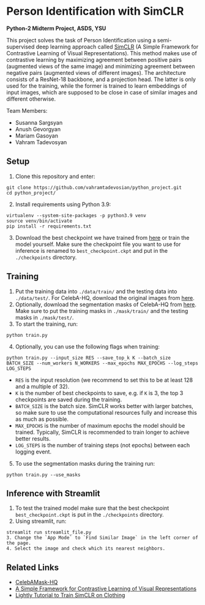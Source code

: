 # Person Identification with SimCLR

**Python-2 Midterm Project, ASDS, YSU**

This project solves the task of Person Identification using a semi-supervised deep learning approach called [SimCLR](https://arxiv.org/abs/2002.05709) (A Simple Framework for Contrastive Learning of Visual Representations). This method makes use of contrastive learning by maximizing agreement between positive pairs (augmented views of the same image) and minimizing agreement between negative pairs (augmented views of different images). The architecture consists of a ResNet-18 backbone, and a projection head. The latter is only used for the training, while the former is trained to learn embeddings of input images, which are supposed to be close in case of similar images and different otherwise.

Team Members:
- Susanna Sargsyan
- Anush Gevorgyan
- Mariam Gasoyan
- Vahram Tadevosyan

## Setup

1. Clone this repository and enter:
```shell
git clone https://github.com/vahramtadevosian/python_project.git
cd python_project/
```
2. Install requirements using Python 3.9:
```shell
virtualenv --system-site-packages -p python3.9 venv
source venv/bin/activate
pip install -r requirements.txt
```
3. Download the best checkpoint we have trained from [here]() or train the model yourself. Make sure the checkpoint file you want to use for inference is renamed to `best_checkpoint.ckpt` and put in the `./checkpoints` directory.

## Training

1. Put the training data into `./data/train/` and the testing data into `./data/test/`. For CelebA-HQ, download the original images from [here](https://drive.google.com/file/d/1badu11NqxGf6qM3PTTooQDJvQbejgbTv/view).
2. Optionally, download the segmentation masks of CelebA-HQ from [here](https://drive.google.com/file/d/1u3e3iDyPgZEP5OEsuks3K5GYWyxxkGXy/view?usp=share_link). Make sure to put the training masks in `./mask/train/` and the testing masks in `./mask/test/`.
3. To start the training, run:
```shell
python train.py
```
4. Optionally, you can use the following flags when training:
```shell
python train.py --input_size RES --save_top_k K --batch_size BATCH_SIZE --num_workers N_WORKERS --max_epochs MAX_EPOCHS --log_steps LOG_STEPS
```
* `RES` is the input resolution (we recommend to set this to be at least 128 and a multiple of 32).
* `K` is the number of best checkpoints to save, e.g. if `K` is 3, the top 3 checkpoints are saved during the training.
* `BATCH_SIZE` is the batch size. SimCLR works better with larger batches, so make sure to use the computational resources fully and increase this as much as possible.
* `MAX_EPOCHS` is the number of maximum epochs the model should be trained. Typically, SimCLR is recommended to train longer to achieve better results.
* `LOG_STEPS` is the number of training steps (not epochs) between each logging event.
5. To use the segmentation masks during the training run:
```shell
python train.py --use_masks
```

## Inference with Streamlit

1. To test the trained model make sure that the best checkpoint `best_checkpoint.ckpt` is put in the `./checkpoints` directory.
2. Using streamlit, run:
```shell
streamlit run streamlit_file.py
3. Change the `App Mode` to `Find Similar Image` in the left corner of the page.
4. Select the image and check which its nearest neighbors.
```

## Related Links
* [CelebAMask-HQ](https://github.com/switchablenorms/CelebAMask-HQ.git)
* [A Simple Framework for Contrastive Learning of Visual Representations](https://arxiv.org/abs/2002.05709)
* [Lightly Tutorial to Train SimCLR on Clothing](https://docs.lightly.ai/self-supervised-learning/tutorials/package/tutorial_simclr_clothing.html)
